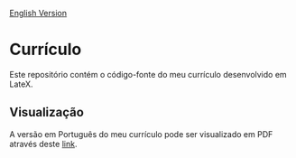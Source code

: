[English Version](README.EN.md)

# Currículo

Este repositório contém o código-fonte do meu currículo desenvolvido em LateX.

## Visualização

A versão em Português do meu currículo pode ser visualizado em PDF através deste [link](https://github.com/Henriquemcc/Curriculo/releases/latest/download/Curriculo.pdf).